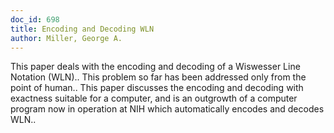 ```yaml
---
doc_id: 698
title: Encoding and Decoding WLN
author: Miller, George A.
---
```


This paper deals with the encoding and decoding of a Wiswesser Line Notation
(WLN).. This problem so far has been addressed only from the point of human..
This paper discusses the encoding and decoding with exactness suitable for a
computer, and is an outgrowth of a computer program now in operation at NIH 
which automatically encodes and decodes WLN..